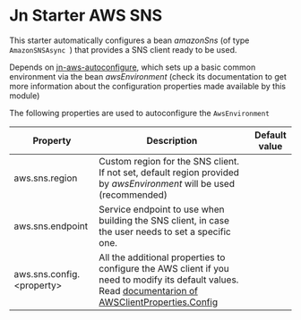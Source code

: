 # Jn Starter AWS SNS

This starter automatically configures a bean _amazonSns_ (of type `AmazonSNSAsync `) that
provides a SNS client ready to be used.

Depends on [jn-aws-autoconfigure](../jn-aws-autoconfigure/README.md), which sets up a basic common environment via
the bean _awsEnvironment_
(check its documentation to get more information about the configuration properties made available by this module)

The following properties are used to autoconfigure the `AwsEnvironment`

| Property               | Description                                                                | Default value  |
| ---------------------- | -------------------------------------------------------------------------- | -------------- |
| aws.sns.region | Custom region for the SNS client. If not set, default region provided by _awsEnvironment_ will be used (recommended) | |
| aws.sns.endpoint  | Service endpoint to use when building the SNS client, in case the user needs to set a specific one.  | |
| aws.sns.config.&lt;property&gt;  |  All the additional properties to configure the AWS client if you need to modify its default values. Read [documentarion of AWSClientProperties.Config](../jn-aws-autoconfigure/README.md#awsclientproperties-helper-dto)  | |
